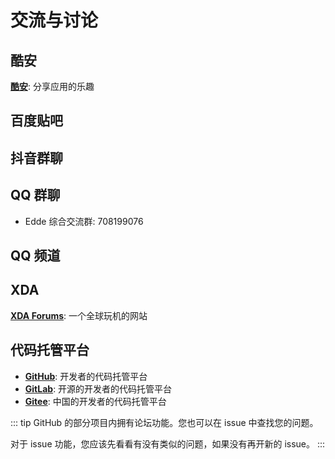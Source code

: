 # 交流与讨论

## 酷安

**[酷安](https://www.coolapk.com/)**: 分享应用的乐趣

## 百度贴吧

## 抖音群聊

## QQ 群聊

* Edde 综合交流群: 708199076 <Badge type="tip" text="本站讨论群" />

## QQ 频道

## XDA

**[XDA Forums](https://forum.xda-developers.com/)**: 一个全球玩机的网站

## 代码托管平台

* **[GitHub](https://github.com/)**: 开发者的代码托管平台
* **[GitLab](https://gitlab.com/)**: 开源的开发者的代码托管平台
* **[Gitee](https://gitee.com/)**: 中国的开发者的代码托管平台

::: tip
GitHub 的部分项目内拥有论坛功能。您也可以在 issue 中查找您的问题。

对于 issue 功能，您应该先看看有没有类似的问题，如果没有再开新的 issue。
:::
